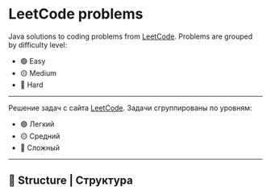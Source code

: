 # LeetCode problems

Java solutions to coding problems from [LeetCode](https://leetcode.com/).
Problems are grouped by difficulty level:

- 🟢 Easy
- 🟡 Medium
- 🔴 Hard

---
Решение задач с сайта [LeetCode](https://leetcode.com/).
Задачи сгруппированы по уровням:

- 🟢 Легкий
- 🟡 Средний
- 🔴 Сложный

---
## 📁 Structure | Структура




